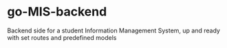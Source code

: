 # go-MIS-backend
Backend side for a student Information Management System, up and ready with set routes and predefined models
